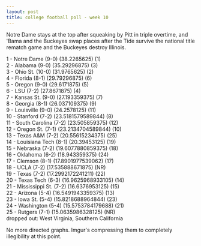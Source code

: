 ```yaml
---
layout: post
title: college football poll - week 10
---
```


Notre Dame stays at the top after squeaking by Pitt in triple overtime, and 'Bama and the Buckeyes swap places after the Tide survive the national title rematch game and the Buckeyes destroy Illinois.

<p/>
1 - Notre Dame (9-0) (38.2265625) (1) <br/>
2 - Alabama (9-0) (35.29296875) (3) <br/>
3 - Ohio St. (10-0) (31.9765625) (2) <br/>
4 - Florida (8-1) (29.79296875) (6) <br/>
5 - Oregon (9-0) (29.6171875) (5) <br/>
6 - LSU (7-2) (27.8671875) (4) <br/>
7 - Kansas St. (9-0) (27.193359375) (7) <br/>
8 - Georgia (8-1) (26.037109375) (9) <br/>
9 - Louisville (9-0) (24.2578125) (11) <br/>
10 - Stanford (7-2) (23.5181579589844) (8) <br/>
11 - South Carolina (7-2) (23.505859375) (12) <br/>
12 - Oregon St. (7-1) (23.2134704589844) (10) <br/>
13 - Texas A&M (7-2) (20.55615234375) (25) <br/>
14 - Louisiana Tech (8-1) (20.39453125) (19) <br/>
15 - Nebraska (7-2) (19.6077880859375) (18) <br/>
16 - Oklahoma (6-2) (18.943359375) (24) <br/>
17 - Clemson (8-1) (17.8901977539062) (17) <br/>
18 - UCLA (7-2) (17.535888671875) (NR) <br/>
19 - Texas (7-2) (17.2992172241211) (22) <br/>
20 - Texas Tech (6-3) (16.9625968933105) (14) <br/>
21 - Mississippi St. (7-2) (16.6376953125) (15) <br/>
22 - Arizona (5-4) (16.5491943359375) (13) <br/>
23 - Iowa St. (5-4) (15.8218688964844) (23) <br/>
24 - Washington (5-4) (15.5753784179688) (21) <br/>
25 - Rutgers (7-1) (15.0635986328125) (NR) <br/>
dropped out: West Virginia, Southern California

<p/>
No more directed graphs. Imgur's compressing them to completely illegibility at this point.
